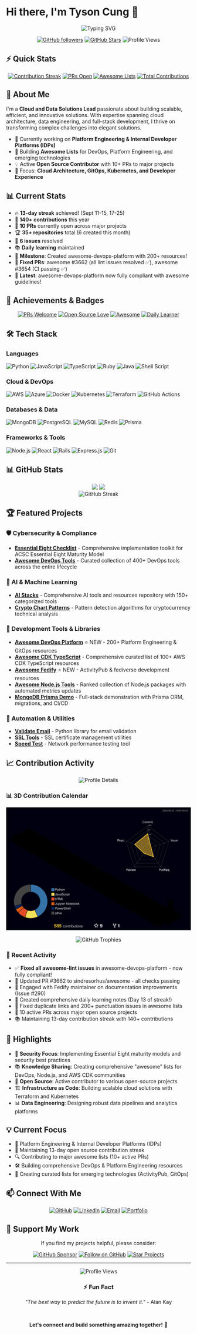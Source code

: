 # Hi there, I'm Tyson Cung 👋

<div align="center">
  <img src="https://readme-typing-svg.herokuapp.com?font=Fira+Code&pause=1000&width=435&lines=Cloud+%26+Data+Solutions+Lead;Platform+Engineering+Expert;Open+Source+Contributor;13-Day+Contribution+Streak+🔥" alt="Typing SVG" />
  
  [![GitHub followers](https://img.shields.io/github/followers/tysoncung?label=Follow&style=social)](https://github.com/tysoncung)
  [![GitHub Stars](https://img.shields.io/github/stars/tysoncung?style=social)](https://github.com/tysoncung)
  ![Profile Views](https://komarev.com/ghpvc/?username=tysoncung&color=blue)
</div>

## ⚡ Quick Stats
<div align="center">
  
  [![Contribution Streak](https://img.shields.io/badge/🔥%20Streak-13%20days-orange)](https://github.com/tysoncung/daily-learning)
  [![PRs Open](https://img.shields.io/badge/PRs-10%20Open-green)](https://github.com/pulls?q=is%3Apr+author%3Atysoncung+is%3Aopen)
  [![Awesome Lists](https://img.shields.io/badge/Awesome%20Lists-5%20Created-purple)](https://github.com/tysoncung?tab=repositories&q=awesome)
  [![Total Contributions](https://img.shields.io/badge/Contributions-130%2B-blue)](https://github.com/tysoncung)
  
</div>

## 🚀 About Me

I'm a **Cloud and Data Solutions Lead** passionate about building scalable, efficient, and innovative solutions. With expertise spanning cloud architecture, data engineering, and full-stack development, I thrive on transforming complex challenges into elegant solutions.

- 🔭 Currently working on **Platform Engineering & Internal Developer Platforms (IDPs)**
- 🌱 Building **Awesome Lists** for DevOps, Platform Engineering, and emerging technologies
- 💡 Active **Open Source Contributor** with 10+ PRs to major projects
- 🎯 Focus: **Cloud Architecture, GitOps, Kubernetes, and Developer Experience**

<!-- STATS:START -->
## 📊 Current Stats 
- 🔥 **13-day streak** achieved! (Sept 11-15, 17-25)
- 📝 **140+ contributions** this year
- 🎯 **10 PRs** currently open across major projects
- 🏆 **35+ repositories** total (6 created this month)
- 🐛 **6 issues** resolved
- 📚 **Daily learning** maintained
- 🎉 **Milestone**: Created awesome-devops-platform with 200+ resources!
- 🚀 **Fixed PRs**: awesome #3662 (all lint issues resolved ✅), awesome #3654 (CI passing ✅)
- 📖 **Latest**: awesome-devops-platform now fully compliant with awesome guidelines!
<!-- STATS:END -->

## 🏅 Achievements & Badges

<div align="center">
  
[![PRs Welcome](https://img.shields.io/badge/PRs-welcome-brightgreen.svg?style=for-the-badge)](https://makeapullrequest.com)
[![Open Source Love](https://img.shields.io/badge/Open%20Source-%E2%9D%A4-red?style=for-the-badge)](https://github.com/tysoncung)
[![Awesome](https://img.shields.io/badge/Awesome-Lists-FC60A8?style=for-the-badge)](https://github.com/sindresorhus/awesome)
[![Daily Learner](https://img.shields.io/badge/Daily-Learner-blue?style=for-the-badge)](https://github.com/tysoncung/daily-learning)

</div>

## 🛠️ Tech Stack

### Languages
![Python](https://img.shields.io/badge/Python-3776AB?style=for-the-badge&logo=python&logoColor=white)
![JavaScript](https://img.shields.io/badge/JavaScript-F7DF1E?style=for-the-badge&logo=javascript&logoColor=black)
![TypeScript](https://img.shields.io/badge/TypeScript-007ACC?style=for-the-badge&logo=typescript&logoColor=white)
![Ruby](https://img.shields.io/badge/Ruby-CC342D?style=for-the-badge&logo=ruby&logoColor=white)
![Java](https://img.shields.io/badge/Java-ED8B00?style=for-the-badge&logo=openjdk&logoColor=white)
![Shell Script](https://img.shields.io/badge/Shell_Script-121011?style=for-the-badge&logo=gnu-bash&logoColor=white)

### Cloud & DevOps
![AWS](https://img.shields.io/badge/AWS-232F3E?style=for-the-badge&logo=amazon-aws&logoColor=white)
![Azure](https://img.shields.io/badge/Azure-0089D0?style=for-the-badge&logo=microsoft-azure&logoColor=white)
![Docker](https://img.shields.io/badge/Docker-2496ED?style=for-the-badge&logo=docker&logoColor=white)
![Kubernetes](https://img.shields.io/badge/Kubernetes-326CE5?style=for-the-badge&logo=kubernetes&logoColor=white)
![Terraform](https://img.shields.io/badge/Terraform-623CE4?style=for-the-badge&logo=terraform&logoColor=white)
![GitHub Actions](https://img.shields.io/badge/GitHub_Actions-2088FF?style=for-the-badge&logo=github-actions&logoColor=white)

### Databases & Data
![MongoDB](https://img.shields.io/badge/MongoDB-47A248?style=for-the-badge&logo=mongodb&logoColor=white)
![PostgreSQL](https://img.shields.io/badge/PostgreSQL-316192?style=for-the-badge&logo=postgresql&logoColor=white)
![MySQL](https://img.shields.io/badge/MySQL-00000F?style=for-the-badge&logo=mysql&logoColor=white)
![Redis](https://img.shields.io/badge/Redis-DC382D?style=for-the-badge&logo=redis&logoColor=white)
![Prisma](https://img.shields.io/badge/Prisma-2D3748?style=for-the-badge&logo=Prisma&logoColor=white)

### Frameworks & Tools
![Node.js](https://img.shields.io/badge/Node.js-339933?style=for-the-badge&logo=nodedotjs&logoColor=white)
![React](https://img.shields.io/badge/React-20232A?style=for-the-badge&logo=react&logoColor=61DAFB)
![Rails](https://img.shields.io/badge/Rails-CC0000?style=for-the-badge&logo=ruby-on-rails&logoColor=white)
![Express.js](https://img.shields.io/badge/Express.js-404D59?style=for-the-badge)
![Git](https://img.shields.io/badge/Git-F05032?style=for-the-badge&logo=git&logoColor=white)

## 📊 GitHub Stats

<div align="center">
  <img height="180em" src="https://github-readme-stats.vercel.app/api?username=tysoncung&show_icons=true&theme=tokyonight&include_all_commits=true&count_private=true&cache=1758760089"/>
  <img height="180em" src="https://github-readme-stats.vercel.app/api/top-langs/?username=tysoncung&layout=compact&langs_count=10&theme=tokyonight&hide=html,css&cache=1758760089"/>
</div>

<div align="center">
  <img src="https://github-readme-streak-stats.herokuapp.com/?user=tysoncung&theme=tokyonight&cache=1758760089" alt="GitHub Streak" />
</div>

## 🏆 Featured Projects

### 🛡️ Cybersecurity & Compliance
- **[Essential Eight Checklist](https://github.com/tysoncung/essential-eight-checklist)** - Comprehensive implementation toolkit for ACSC Essential Eight Maturity Model
- **[Awesome DevOps Tools](https://github.com/tysoncung/awesome-devops-tools)** - Curated collection of 400+ DevOps tools across the entire lifecycle

### 🤖 AI & Machine Learning
- **[AI Stacks](https://github.com/tysoncung/ai-stacks)** - Comprehensive AI tools and resources repository with 150+ categorized tools
- **[Crypto Chart Patterns](https://github.com/tysoncung/crypto-chart-patterns)** - Pattern detection algorithms for cryptocurrency technical analysis

### 🚀 Development Tools & Libraries
- **[Awesome DevOps Platform](https://github.com/tysoncung/awesome-devops-platform)** ⭐ NEW - 200+ Platform Engineering & GitOps resources
- **[Awesome CDK TypeScript](https://github.com/tysoncung/awesome-cdk-typescript)** - Comprehensive curated list of 100+ AWS CDK TypeScript resources
- **[Awesome Fedify](https://github.com/tysoncung/awesome-fedify)** ⭐ NEW - ActivityPub & fediverse development resources
- **[Awesome Node.js Tools](https://github.com/tysoncung/awesome-nodejs-tools)** - Ranked collection of Node.js packages with automated metrics updates
- **[MongoDB Prisma Demo](https://github.com/tysoncung/mongodb-prisma-demo)** - Full-stack demonstration with Prisma ORM, migrations, and CI/CD

### 🔧 Automation & Utilities
- **[Validate Email](https://github.com/tysoncung/validate_email)** - Python library for email validation
- **[SSL Tools](https://github.com/tysoncung/ssl-tools)** - SSL certificate management utilities
- **[Speed Test](https://github.com/tysoncung/speedtest)** - Network performance testing tool

## 📈 Contribution Activity

<div align="center">
  <img src="https://github-profile-summary-cards.vercel.app/api/cards/profile-details?username=tysoncung&theme=tokyonight&cache=1758760089" alt="Profile Details" />
</div>

### 📊 3D Contribution Calendar
![3D Contribution Calendar](./profile-3d-contrib/profile-night-rainbow.svg)

<div align="center">
  <img src="https://github-profile-trophy.vercel.app/?username=tysoncung&theme=tokyonight&no-frame=true&column=7&cache=1758760089" alt="GitHub Trophies" />
</div>

### 🔄 Recent Activity
<!-- RECENT:START -->
- ✅ **Fixed all awesome-lint issues** in awesome-devops-platform - now fully compliant!
- 🦄 Updated PR #3662 to sindresorhus/awesome - all checks passing
- 💬 Engaged with Fedify maintainer on documentation improvements (Issue #290)
- 📝 Created comprehensive daily learning notes (Day 13 of streak!)
- 🔧 Fixed duplicate links and 200+ punctuation issues in awesome lists
- 🌟 10 active PRs across major open source projects
- 📚 Maintaining 13-day contribution streak with 140+ contributions
<!-- RECENT:END -->

## 🌟 Highlights

- 🔐 **Security Focus**: Implementing Essential Eight maturity models and security best practices
- 📚 **Knowledge Sharing**: Creating comprehensive "awesome" lists for DevOps, Node.js, and AWS CDK communities
- 🤝 **Open Source**: Active contributor to various open-source projects
- 🏗️ **Infrastructure as Code**: Building scalable cloud solutions with Terraform and Kubernetes
- 📊 **Data Engineering**: Designing robust data pipelines and analytics platforms

## 💡 Current Focus

- 🎯 Platform Engineering & Internal Developer Platforms (IDPs)
- 🚀 Maintaining 13-day open source contribution streak
- 🔍 Contributing to major awesome lists (10+ active PRs)
- 🛠️ Building comprehensive DevOps & Platform Engineering resources
- 📖 Creating curated lists for emerging technologies (ActivityPub, GitOps)

## 📫 Connect With Me

<div align="center">
  
[![GitHub](https://img.shields.io/badge/GitHub-100000?style=for-the-badge&logo=github&logoColor=white)](https://github.com/tysoncung)
[![LinkedIn](https://img.shields.io/badge/LinkedIn-0077B5?style=for-the-badge&logo=linkedin&logoColor=white)](https://www.linkedin.com/in/tysoncung/)
[![Email](https://img.shields.io/badge/Email-D14836?style=for-the-badge&logo=gmail&logoColor=white)](mailto:tyson.cung@gmail.com)
[![Portfolio](https://img.shields.io/badge/Portfolio-000000?style=for-the-badge&logo=About.me&logoColor=white)](https://tysoncung.github.io)

</div>

## 💖 Support My Work

<div align="center">
  
  If you find my projects helpful, please consider:
  
  [![GitHub Sponsor](https://img.shields.io/badge/Sponsor-❤️-red?style=for-the-badge&logo=github-sponsors)](https://github.com/sponsors/tysoncung)
  [![Follow on GitHub](https://img.shields.io/badge/Follow-GitHub-black?style=for-the-badge&logo=github)](https://github.com/tysoncung)
  [![Star Projects](https://img.shields.io/badge/⭐%20Star-My%20Projects-yellow?style=for-the-badge)](https://github.com/tysoncung?tab=repositories)
  
</div>

---

<div align="center">
  <img src="https://komarev.com/ghpvc/?username=tysoncung&style=for-the-badge&color=blue" alt="Profile Views" />
  
  ### ⚡ Fun Fact
  *"The best way to predict the future is to invent it."* - Alan Kay
  
  <br/>
  
  **Let's connect and build something amazing together!** 🚀
</div>

<!-- Last updated: 2025-09-25 09:50:00 UTC -->
